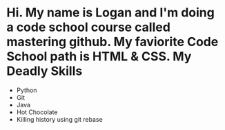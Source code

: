  Hi. My name is Logan and I'm doing a code school course called mastering github. My faviorite Code School path is HTML & CSS.
 My Deadly Skills
 ================
 * Python
 * Git
 * Java
 * Hot Chocolate
 * Killing history using git rebase
